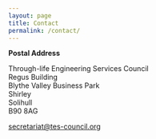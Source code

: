 ```yaml
---
layout: page
title: Contact
permalink: /contact/
---
```


**Postal Address**

Through-life Engineering Services Council<br>
Regus Building<br>
Blythe Valley Business Park<br>
Shirley<br>
Solihull<br>
B90 8AG

[secretariat@tes-council.org](mailto:secretariat@tes-council.org?subject=TES%20Council%20Enquiry)


